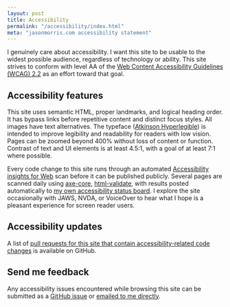 ```yaml
---
layout: post
title: Accessibility
permalink: "/accessibility/index.html"
meta: "jasonmorris.com accessibility statement"
---
```


I genuinely care about accessibility. I want this site to be usable to the widest possible audience, regardless of technology or ability. This site strives to conform with level AA of the [Web Content Accessibility Guidelines (WCAG) 2.2](https://www.w3.org/TR/WCAG22/) as an effort toward that goal.

## Accessibility features

This site uses semantic HTML, proper landmarks, and logical heading order. It has bypass links before repetitive content and distinct focus styles. All images have text alternatives. The typeface ([Atkinson Hyperlegible](https://brailleinstitute.org/freefont)) is intended to improve legibility and readability for readers with low vision. Pages can be zoomed beyond 400% without loss of content or function. Contrast of text and UI elements is at least 4.5:1, with a goal of at least 7:1 where possible.

Every code change to this site runs through an automated [Accessibility insights for Web](https://accessibilityinsights.io/docs/web/overview/) scan before it can be published publicly. Several pages are scanned daily using [axe-core](https://github.com/dequelabs/axe-core), [html-validate](https://html-validate.org/), with results posted automatically to [my own accessibility status board](https://jsnmrs.github.io/status/). I explore the site occasionally with JAWS, NVDA, or VoiceOver to hear what I hope is a pleasant experience for screen reader users.

## Accessibility updates

A list of [pull requests for this site that contain accessibility-related code changes](https://github.com/jsnmrs/jasonmorris/pulls?q=is%3Apr+label%3Aaccessibility) is available on GitHub.

## Send me feedback

Any accessibility issues encountered while browsing this site can be submitted as a [Git Hub issue](https://github.com/jsnmrs/jasonmorris/issues) or [emailed to me directly](mailto:hello@jasonmorris.com).
